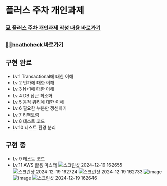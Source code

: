 # 플러스 주차 개인과제
### [💻 플러스 주차 개인과제 작성 내용 바로가기 ](https://shinelee26.tistory.com/search/%ED%94%8C%EB%9F%AC%EC%8A%A4)
### [🧑‍⚕️heathcheck 바로가기](http://43.200.162.25:8080/health)

## 구현 완료
- Lv.1 Transactional에 대한 이해
- Lv.2 인가에 대한 이해
- Lv.3 N+1에 대한 이해
- Lv.4 DB 접근 최소화
- Lv.5 동적 쿼리에 대한 이해
- Lv.6 필요한 부분만 갱신하기
- Lv.7 리팩토링
- Lv.8 테스트 코드
- Lv.10 테스트 환경 분리

## 구현 중
- Lv.9 테스트 코드
- Lv.11 AWS 활용 마스터
![스크린샷 2024-12-19 162655](https://github.com/user-attachments/assets/f0dba84c-74bc-4a56-8ebe-ed035de1036b)
![스크린샷 2024-12-19 162724](https://github.com/user-attachments/assets/fe3c485c-6f3d-4a4a-a352-490d2eeda4d5)
![스크린샷 2024-12-19 162733](https://github.com/user-attachments/assets/4d60e95d-4f2a-4051-9b6c-bb23663506e7)
![image](https://github.com/user-attachments/assets/d1e19c02-8e8e-4be1-96ea-0ef5f4e7384a)
![image](https://github.com/user-attachments/assets/bd3fb961-74c6-426a-a8b7-5ea5f7b9bd0d)
![스크린샷 2024-12-19 162646](https://github.com/user-attachments/assets/a7decf62-f40d-4b98-aa5e-f24415b4d56c)


